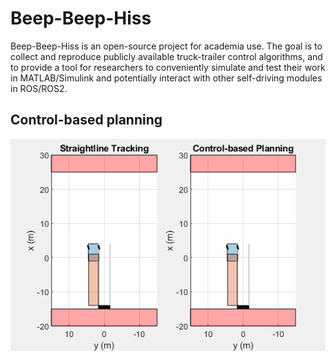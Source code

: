 # Beep-Beep-Hiss

Beep-Beep-Hiss is an open-source project for academia use. The goal is to collect and reproduce publicly available truck-trailer control algorithms, and to provide a tool for researchers to conveniently simulate and test their work in MATLAB/Simulink and potentially interact with other self-driving modules in ROS/ROS2.

## Control-based planning

![](./misc/controlBasedPlanning.gif)
